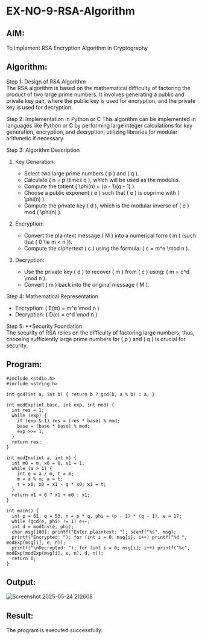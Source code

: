 # EX-NO-9-RSA-Algorithm

## AIM:
To Implement RSA Encryption Algorithm in Cryptography

## Algorithm:
Step 1: Design of RSA Algorithm  
The RSA algorithm is based on the mathematical difficulty of factoring the product of two large prime numbers. It involves generating a public and private key pair, where the public key is used for encryption, and the private key is used for decryption.

Step 2: Implementation in Python or C 
This algorithm can be implemented in languages like Python or C by performing large integer calculations for key generation, encryption, and decryption, utilizing libraries for modular arithmetic if necessary.

Step 3: Algorithm Description  
1. Key Generation:
   - Select two large prime numbers \( p \) and \( q \).
   - Calculate \( n = p \times q \), which will be used as the modulus.
   - Compute the totient \( \phi(n) = (p - 1)(q - 1) \).
   - Choose a public exponent \( e \) such that \( e \) is coprime with \( \phi(n) \).
   - Compute the private key \( d \), which is the modular inverse of \( e \) mod \( \phi(n) \).

2. Encryption:
   - Convert the plaintext message \( M \) into a numerical form \( m \) (such that \( 0 \le m < n \)).
   - Compute the ciphertext \( c \) using the formula: \( c = m^e \mod n \).

3. Decryption:
   - Use the private key \( d \) to recover \( m \) from \( c \) using: \( m = c^d \mod n \).
   - Convert \( m \) back into the original message \( M \).

Step 4: Mathematical Representation  
- Encryption: \( E(m) = m^e \mod n \)
- Decryption: \( D(c) = c^d \mod n \)

Step 5: **Security Foundation  
The security of RSA relies on the difficulty of factoring large numbers; thus, choosing sufficiently large prime numbers for \( p \) and \( q \) is crucial for security.

## Program:
~~~
#include <stdio.h>
#include <string.h>

int gcd(int a, int b) { return b ? gcd(b, a % b) : a; }

int modExp(int base, int exp, int mod) {
  int res = 1;
  while (exp) {
    if (exp & 1) res = (res * base) % mod;
    base = (base * base) % mod;
    exp >>= 1;
  }
  return res;
}

int modInv(int a, int m) {
  int m0 = m, x0 = 0, x1 = 1;
  while (a > 1) {
    int q = a / m, t = m;
    m = a % m; a = t;
    t = x0; x0 = x1 - q * x0; x1 = t;
  }
  return x1 < 0 ? x1 + m0 : x1;
}

int main() {
  int p = 61, q = 53, n = p * q, phi = (p - 1) * (q - 1), e = 17;
  while (gcd(e, phi) != 1) e++;
  int d = modInv(e, phi);
  char msg[100]; printf("Enter plaintext: "); scanf("%s", msg);
  printf("Encrypted: "); for (int i = 0; msg[i]; i++) printf("%d ", modExp(msg[i], e, n));
  printf("\nDecrypted: "); for (int i = 0; msg[i]; i++) printf("%c", modExp(modExp(msg[i], e, n), d, n));
  return 0;
}
~~~
## Output:
![Screenshot 2025-05-24 212608](https://github.com/user-attachments/assets/6ff0a4c4-2184-48ae-9357-0c449e924c90)

## Result:
The program is executed successfully.
